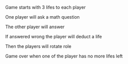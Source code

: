 Game starts with 3 lifes to each player

One player will ask a math question

The other player will answer

If answered wrong the player will deduct a life

Then the players will rotate role

Game over when one of the player has no more lifes left

